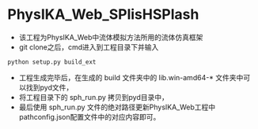 # PhysIKA_Web_SPlisHSPlash

+ 该工程为PhysIKA_Web中流体模拟方法所用的流体仿真框架
+ git clone之后，cmd进入到工程目录下并输入
```shell script
python setup.py build_ext
```
+ 工程生成完毕后，在生成的 build 文件夹中的 lib.win-amd64-* 文件夹中可以找到pyd文件，
+ 将工程目录下的 sph_run.py 拷贝到pyd目录中，
+ 最后使用 sph_run.py 文件的绝对路径更新PhysIKA_Web工程中pathconfig.json配置文件中的对应内容即可。
